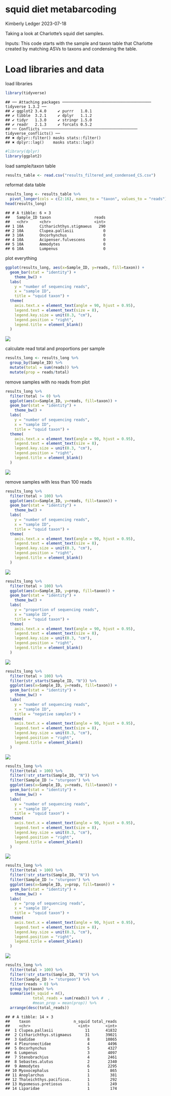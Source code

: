 squid diet metabarcoding
================
Kimberly Ledger
2023-07-18

Taking a look at Charlotte’s squid diet samples.

Inputs: This code starts with the sample and taxon table that Charlotte
created by matching ASVs to taxons and condensing the table.

# Load libraries and data

load libraries

``` r
library(tidyverse)
```

    ## ── Attaching packages ─────────────────────────────────────── tidyverse 1.3.2 ──
    ## ✔ ggplot2 3.4.0     ✔ purrr   1.0.1
    ## ✔ tibble  3.2.1     ✔ dplyr   1.1.2
    ## ✔ tidyr   1.3.0     ✔ stringr 1.5.0
    ## ✔ readr   2.1.3     ✔ forcats 0.5.2
    ## ── Conflicts ────────────────────────────────────────── tidyverse_conflicts() ──
    ## ✖ dplyr::filter() masks stats::filter()
    ## ✖ dplyr::lag()    masks stats::lag()

``` r
#library(dplyr)
library(ggplot2)
```

load sample/taxon table

``` r
results_table <- read.csv("results_filtered_and_condensed_CS.csv")
```

reformat data table

``` r
results_long <- results_table %>%
  pivot_longer(cols = c(2:16), names_to = "taxon", values_to = "reads")
head(results_long)
```

    ## # A tibble: 6 × 3
    ##   Sample_ID taxon                   reads
    ##   <chr>     <chr>                   <int>
    ## 1 10A       Citharichthys.stigmaeus   290
    ## 2 10A       Clupea.pallasii             0
    ## 3 10A       Oncorhynchus                0
    ## 4 10A       Acipenser.fulvescens        0
    ## 5 10A       Ammodytes                   0
    ## 6 10A       Lumpenus                    0

plot everything

``` r
ggplot(results_long, aes(x=Sample_ID, y=reads, fill=taxon)) +
  geom_bar(stat = "identity") + 
    theme_bw() +
  labs(
    y = "number of sequencing reads",
    x = "sample ID",
    title = "squid taxon") + 
  theme(
    axis.text.x = element_text(angle = 90, hjust = 0.95),
    legend.text = element_text(size = 8),
    legend.key.size = unit(0.3, "cm"),
    legend.position = "right",
    legend.title = element_blank()
  )
```

![](squid_diet_analyses_files/figure-gfm/unnamed-chunk-4-1.png)<!-- -->

calculate read total and proportions per sample

``` r
results_long <- results_long %>%
  group_by(Sample_ID) %>%
  mutate(total = sum(reads)) %>%
  mutate(prop = reads/total)
```

remove samples with no reads from plot

``` r
results_long %>%
  filter(total != 0) %>%
  ggplot(aes(x=Sample_ID, y=reads, fill=taxon)) +
  geom_bar(stat = "identity") + 
    theme_bw() +
  labs(
    y = "number of sequencing reads",
    x = "sample ID",
    title = "squid taxon") + 
  theme(
    axis.text.x = element_text(angle = 90, hjust = 0.95),
    legend.text = element_text(size = 8),
    legend.key.size = unit(0.3, "cm"),
    legend.position = "right",
    legend.title = element_blank()
  )
```

![](squid_diet_analyses_files/figure-gfm/unnamed-chunk-6-1.png)<!-- -->

remove samples with less than 100 reads

``` r
results_long %>%
  filter(total > 100) %>%
  ggplot(aes(x=Sample_ID, y=reads, fill=taxon)) +
  geom_bar(stat = "identity") + 
    theme_bw() +
  labs(
    y = "number of sequencing reads",
    x = "sample ID",
    title = "squid taxon") + 
  theme(
    axis.text.x = element_text(angle = 90, hjust = 0.95),
    legend.text = element_text(size = 8),
    legend.key.size = unit(0.3, "cm"),
    legend.position = "right",
    legend.title = element_blank()
  )
```

![](squid_diet_analyses_files/figure-gfm/unnamed-chunk-7-1.png)<!-- -->

``` r
results_long %>%
  filter(total > 100) %>%
  ggplot(aes(x=Sample_ID, y=prop, fill=taxon)) +
  geom_bar(stat = "identity") + 
    theme_bw() +
  labs(
    y = "proportion of sequencing reads",
    x = "sample ID",
    title = "squid taxon") + 
  theme(
    axis.text.x = element_text(angle = 90, hjust = 0.95),
    legend.text = element_text(size = 8),
    legend.key.size = unit(0.3, "cm"),
    legend.position = "right",
    legend.title = element_blank()
  )
```

![](squid_diet_analyses_files/figure-gfm/unnamed-chunk-8-1.png)<!-- -->

``` r
results_long %>%
  filter(total > 100) %>%
  filter(str_starts(Sample_ID, "N")) %>%
  ggplot(aes(x=Sample_ID, y=reads, fill=taxon)) +
  geom_bar(stat = "identity") + 
    theme_bw() +
  labs(
    y = "number of sequencing reads",
    x = "sample ID",
    title = "negative samples") + 
  theme(
    axis.text.x = element_text(angle = 90, hjust = 0.95),
    legend.text = element_text(size = 8),
    legend.key.size = unit(0.3, "cm"),
    legend.position = "right",
    legend.title = element_blank()
  )
```

![](squid_diet_analyses_files/figure-gfm/unnamed-chunk-9-1.png)<!-- -->

``` r
results_long %>%
  filter(total > 100) %>%
  filter(!str_starts(Sample_ID, "N")) %>%
  filter(Sample_ID != "sturgeon") %>%
  ggplot(aes(x=Sample_ID, y=reads, fill=taxon)) +
  geom_bar(stat = "identity") + 
    theme_bw() +
  labs(
    y = "number of sequencing reads",
    x = "sample ID",
    title = "squid taxon") + 
  theme(
    axis.text.x = element_text(angle = 90, hjust = 0.95),
    legend.text = element_text(size = 8),
    legend.key.size = unit(0.3, "cm"),
    legend.position = "right",
    legend.title = element_blank()
  )
```

![](squid_diet_analyses_files/figure-gfm/unnamed-chunk-10-1.png)<!-- -->

``` r
results_long %>%
  filter(total > 100) %>%
  filter(!str_starts(Sample_ID, "N")) %>%
  filter(Sample_ID != "sturgeon") %>%
  ggplot(aes(x=Sample_ID, y=prop, fill=taxon)) +
  geom_bar(stat = "identity") + 
    theme_bw() +
  labs(
    y = "prop of sequencing reads",
    x = "sample ID",
    title = "squid taxon") + 
  theme(
    axis.text.x = element_text(angle = 90, hjust = 0.95),
    legend.text = element_text(size = 8),
    legend.key.size = unit(0.3, "cm"),
    legend.position = "right",
    legend.title = element_blank()
  )
```

![](squid_diet_analyses_files/figure-gfm/unnamed-chunk-11-1.png)<!-- -->

``` r
results_long %>%
  filter(total > 100) %>%
  filter(!str_starts(Sample_ID, "N")) %>%
  filter(Sample_ID != "sturgeon") %>% 
  filter(reads > 0) %>%
  group_by(taxon) %>%
  summarise(n_squid = n(),
            total_reads = sum(reads)) %>% #  ,
            #mean_prop = mean(prop)) %>%
  arrange(desc(total_reads))
```

    ## # A tibble: 14 × 3
    ##    taxon                   n_squid total_reads
    ##    <chr>                     <int>       <int>
    ##  1 Clupea.pallasii              11       41832
    ##  2 Citharichthys.stigmaeus      31       39021
    ##  3 Gadidae                       8       10865
    ##  4 Pleuronectidae                4        4496
    ##  5 Oncorhynchus                  5        4327
    ##  6 Lumpenus                      3        4097
    ##  7 Stenobrachius                 4        2461
    ##  8 Sebastes.alutus               2        2340
    ##  9 Ammodytes                     6        2295
    ## 10 Myoxocephalus                 1         865
    ## 11 Anoplarchus                   1         381
    ## 12 Thaleichthys.pacificus.       1         292
    ## 13 Hypomesus.pretiosus           1         249
    ## 14 Liparidae                     1         174
